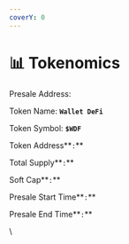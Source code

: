 ```yaml
---
coverY: 0
---
```


# 📊 Tokenomics

Presale Address:

Token Name: **`Wallet DeFi`**

Token Symbol: **`$WDF`**

Token Address**`:`**

Total Supply**`:`**

Soft Cap**`:`**

Presale Start Time**`:`**

Presale End Time**`:`**

\

